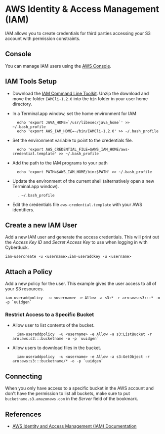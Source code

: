 AWS Identity & Access Management (IAM)
====

IAM allows you to create credentials for third parties accessing your S3 account with permission constraints.

## Console

You can manage IAM users using the [AWS Console](https://console.aws.amazon.com/iam/home).

## IAM Tools Setup

- Download the [IAM Command Line Toolkit](https://awscli.amazonaws.com/v2/documentation/api/latest/reference/iam/index.html). Unzip the download and move the folder `IAMCli-1.2.0` into the `bin` folder in your user home directory.
- In a Terminal.app window, set the home environment for IAM

		echo 'export JAVA_HOME=`/usr/libexec/java_home`' >> ~/.bash_profile
		echo 'export AWS_IAM_HOME=~/bin/IAMCli-1.2.0' >> ~/.bash_profile

- Set the environment variable to point to the credentials file.

		echo 'export AWS_CREDENTIAL_FILE=$AWS_IAM_HOME/aws-credential.template' >> ~/.bash_profile

- Add the path to the IAM programs to your path

		echo 'export PATH=$AWS_IAM_HOME/bin:$PATH' >> ~/.bash_profile

- Update the environment of the current shell (alternatively open a new Terminal.app window).

		. ~/.bash_profile

- Edit the credentials file `aws-credential.template` with your AWS identifiers.

## Create a new IAM User

Add a new IAM user and generate the access credentials. This will print out the *Access Key ID* and *Secret Access Key* to use when logging in with Cyberduck.

	iam-usercreate -u <username>;iam-useraddkey -u <username>

## Attach a Policy

Add a new policy for the user. This example gives the user access to all of your S3 resources.

	iam-useraddpolicy  -u <username> -e Allow -a s3:* -r arn:aws:s3:::* -o -p `uuidgen`

### Restrict Access to a Specific Bucket

- Allow user to list contents of the bucket.

		iam-useraddpolicy  -u <username> -e Allow -a s3:ListBucket -r arn:aws:s3:::bucketname -o -p `uuidgen`
- Allow users to download files in the bucket.

		iam-useraddpolicy  -u <username> -e Allow -a s3:GetObject -r arn:aws:s3:::bucketname/* -o -p `uuidgen`

## Connecting

When you only have access to a specific bucket in the AWS account and don't have the permission to list all buckets, make sure to put `bucketname.s3.amazonaws.com` in the *Server* field of the bookmark.

## References

- [AWS Identity and Access Management (IAM) Documentation](http://aws.amazon.com/documentation/iam/)